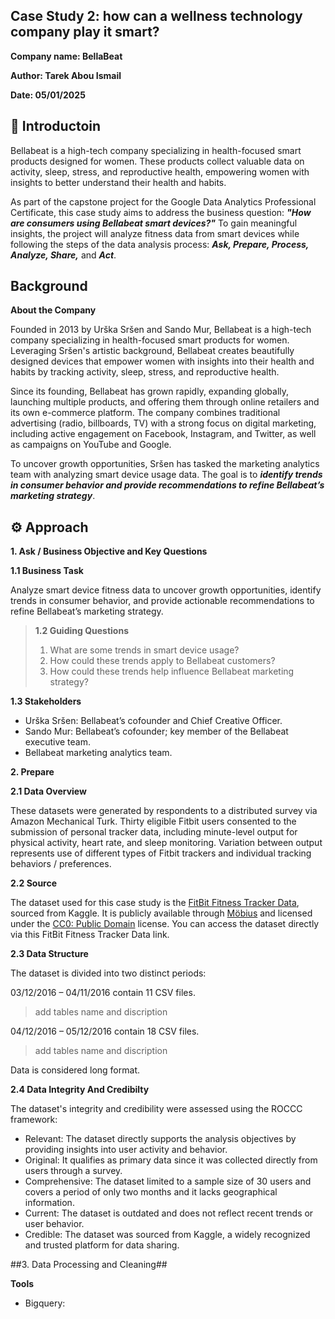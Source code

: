 ## Case Study 2: how can a wellness technology company play it smart? ##

**Company name: BellaBeat**

**Author: Tarek Abou Ismail**

**Date: 05/01/2025**

## 📝 Introductoin ##

Bellabeat is a high-tech company specializing in health-focused smart products designed for women. These products collect valuable data on activity, sleep, stress, and reproductive health, empowering women with insights to better understand their health and habits.

As part of the capstone project for the Google Data Analytics Professional Certificate, this case study aims to address the business question: ***"How are consumers using Bellabeat smart devices?"*** To gain meaningful insights, the project will analyze fitness data from smart devices while following the steps of the data analysis process: ***Ask, Prepare, Process, Analyze, Share,*** and ***Act***.

## Background ##

**About the Company**

Founded in 2013 by Urška Sršen and Sando Mur, Bellabeat is a high-tech company specializing in health-focused smart products for women. Leveraging Sršen's artistic background, Bellabeat creates beautifully designed devices that empower women with insights into their health and habits by tracking activity, sleep, stress, and reproductive health.

Since its founding, Bellabeat has grown rapidly, expanding globally, launching multiple products, and offering them through online retailers and its own e-commerce platform. The company combines traditional advertising (radio, billboards, TV) with a strong focus on digital marketing, including active engagement on Facebook, Instagram, and Twitter, as well as campaigns on YouTube and Google.

To uncover growth opportunities, Sršen has tasked the marketing analytics team with analyzing smart device usage data. The goal is to ***identify trends in consumer behavior and provide recommendations to refine Bellabeat’s marketing strategy***.

## ⚙ Approach ##

**1. Ask / Business Objective and Key Questions**

**1.1 Business Task**

Analyze smart device fitness data to uncover growth opportunities, identify trends in consumer behavior, and provide actionable recommendations to refine Bellabeat’s marketing strategy.

> **1.2 Guiding Questions**
> 1. What are some trends in smart device usage?
> 2. How could these trends apply to Bellabeat customers?
> 3. How could these trends help influence Bellabeat marketing strategy?

**1.3 Stakeholders**
- Urška Sršen: Bellabeat’s cofounder and Chief Creative Officer.
- Sando Mur: Bellabeat’s cofounder; key member of the Bellabeat executive team.
- Bellabeat marketing analytics team.

**2. Prepare**

**2.1 Data Overview**

These datasets were generated by respondents to a distributed survey via Amazon Mechanical Turk. Thirty eligible Fitbit users consented to the submission of personal tracker data, including minute-level output for physical activity, heart rate, and sleep monitoring. Variation between output represents use of different types of Fitbit trackers and individual tracking behaviors / preferences.

**2.2 Source**

The dataset used for this case study is the [FitBit Fitness Tracker Data](https://www.kaggle.com/datasets/arashnic/fitbit), sourced from Kaggle. It is publicly available through [Möbius](https://www.kaggle.com/arashnic) and licensed under the [CC0: Public Domain](https://creativecommons.org/publicdomain/zero/1.0/) license. You can access the dataset directly via this FitBit Fitness Tracker Data link.

**2.3 Data Structure**

The dataset is divided into two distinct periods:

03/12/2016 – 04/11/2016 contain 11 CSV files.

> add tables name and discription 

04/12/2016 – 05/12/2016 contain 18 CSV files. 

> add tables name and discription 

Data is considered long format. 

**2.4 Data Integrity And Credibilty**

The dataset's integrity and credibility were assessed using the ROCCC framework:

- Relevant: The dataset directly supports the analysis objectives by providing insights into user activity and behavior.
- Original: It qualifies as primary data since it was collected directly from users through a survey.
- Comprehensive: The dataset limited to a sample size of 30 users and covers a period of only two months and it lacks geographical information.
- Current: The dataset is outdated and does not reflect recent trends or user behavior.
- Credible: The dataset was sourced from Kaggle, a widely recognized and trusted platform for data sharing.

##3. Data Processing and Cleaning##

**Tools**
- Bigquery: 








